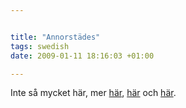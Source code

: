 ```yaml
--- 


title: "Annorstädes" 
tags: swedish 
date: 2009-01-11 18:16:03 +01:00 

---
```


Inte så mycket här, mer [här](http://www.bevarainternet.se), [här](http://www.piratbyran.org/s23k) och [här](http://hackerspaces.org/wiki/Forskningsavdelningen). 
